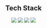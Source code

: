 <div align='center'>
  <h2>Tech Stack</h2>
  <img src='https://img.shields.io/badge/python-100000?style=for-the-badge&logo=python&logoColor=white&labelColor=200FA0&color=8681A3' />
  <img src='https://img.shields.io/badge/pandas-100000?style=for-the-badge&logo=pandas&logoColor=white&labelColor=200FA0&color=8681A3' />
  <img src='https://img.shields.io/badge/numpy-100000?style=for-the-badge&logo=numpy&logoColor=white&labelColor=200FA0&color=8681A3' />
  <img src='https://img.shields.io/badge/sqlite3-100000?style=for-the-badge&logo=sqlite&logoColor=white&labelColor=200FA0&color=8681A3' />
</div>

